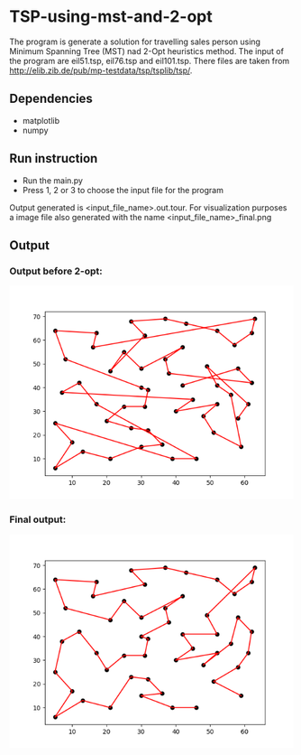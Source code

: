 # TSP-using-mst-and-2-opt

The program is generate a solution for travelling sales person using Minimum Spanning Tree (MST) nad 2-Opt heuristics method. The input of the program are eil51.tsp, eil76.tsp and eil101.tsp. There files are taken from http://elib.zib.de/pub/mp-testdata/tsp/tsplib/tsp/.

## Dependencies
* matplotlib
* numpy

## Run instruction
* Run the main.py
* Press 1, 2 or 3 to choose the input file for the program

Output generated is <input_file_name>.out.tour. For visualization purposes a image file also generated with the name <input_file_name>\_final.png

## Output
### Output before 2-opt:

![Initial Output](eil51.png)

### Final output:

![Final Output](eil51_final.png)
